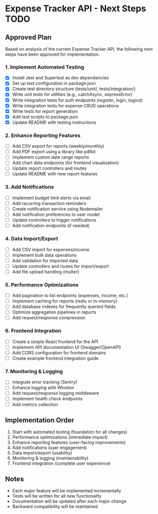# Expense Tracker API - Next Steps TODO

## Approved Plan
Based on analysis of the current Expense Tracker API, the following next steps have been approved for implementation.

### 1. Implement Automated Testing
- [x] Install Jest and Supertest as dev dependencies
- [x] Set up test configuration in package.json
- [x] Create test directory structure (tests/unit/, tests/integration/)
- [x] Write unit tests for utilities (e.g., catchAsync, expressError)
- [x] Write integration tests for auth endpoints (register, login, logout)
- [x] Write integration tests for expense CRUD operations
- [x] Write tests for report generation
- [x] Add test scripts to package.json
- [x] Update README with testing instructions

### 2. Enhance Reporting Features
- [ ] Add CSV export for reports (weekly/monthly)
- [ ] Add PDF export using a library like pdfkit
- [ ] Implement custom date range reports
- [ ] Add chart data endpoints (for frontend visualization)
- [ ] Update report controllers and routes
- [ ] Update README with new report features

### 3. Add Notifications
- [ ] Implement budget limit alerts via email
- [ ] Add recurring transaction reminders
- [ ] Create notification service using Nodemailer
- [ ] Add notification preferences to user model
- [ ] Update controllers to trigger notifications
- [ ] Add notification endpoints (if needed)

### 4. Data Import/Export
- [ ] Add CSV import for expenses/income
- [ ] Implement bulk data operations
- [ ] Add validation for imported data
- [ ] Update controllers and routes for import/export
- [ ] Add file upload handling (multer)

### 5. Performance Optimizations
- [ ] Add pagination to list endpoints (expenses, income, etc.)
- [ ] Implement caching for reports (redis or in-memory)
- [ ] Add database indexes for frequently queried fields
- [ ] Optimize aggregation pipelines in reports
- [ ] Add request/response compression

### 6. Frontend Integration
- [ ] Create a simple React frontend for the API
- [ ] Implement API documentation UI (Swagger/OpenAPI)
- [ ] Add CORS configuration for frontend domains
- [ ] Create example frontend integration guide

### 7. Monitoring & Logging
- [ ] Integrate error tracking (Sentry)
- [ ] Enhance logging with Winston
- [ ] Add request/response logging middleware
- [ ] Implement health check endpoints
- [ ] Add metrics collection

## Implementation Order
1. Start with automated testing (foundation for all changes)
2. Performance optimizations (immediate impact)
3. Enhance reporting features (user-facing improvements)
4. Add notifications (user engagement)
5. Data import/export (usability)
6. Monitoring & logging (maintainability)
7. Frontend integration (complete user experience)

## Notes
- Each major feature will be implemented incrementally
- Tests will be written for all new functionality
- Documentation will be updated after each major change
- Backward compatibility will be maintained
